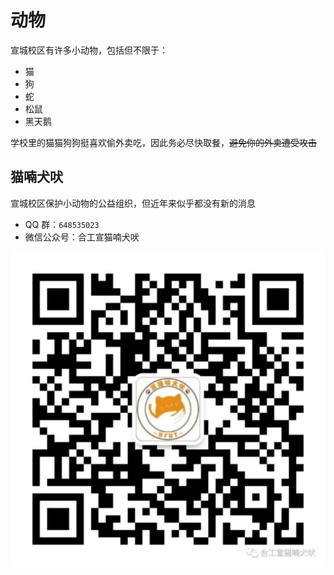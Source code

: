 # 动物

宣城校区有许多小动物，包括但不限于：

- 猫
- 狗
- 蛇
- 松鼠
- 黑天鹅

学校里的猫猫狗狗挺喜欢偷外卖吃，因此务必尽快取餐，~~避免你的外卖遭受攻击~~

## 猫喃犬吠

宣城校区保护小动物的公益组织，但近年来似乎都没有新的消息

- QQ 群：`648535023`
- 微信公众号：合工宣猫喃犬吠

![合工宣猫喃犬吠](maonan_quanfei.jpeg)
